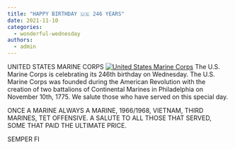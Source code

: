 ```yaml
---
title: "HAPPY BIRTHDAY 🇺🇸 246 YEARS"
date: 2021-11-10
categories: 
  - wonderful-wednesday
authors: 
  - admin
---
```


UNITED STATES MARINE CORPS [![United States Marine Corps](https://cdn.rippreport.com/5cb6007f-marine-logo.jpg)](https://cdn.rippreport.com/5cb6007f-marine-logo.jpg) The U.S. Marine Corps is celebrating its 246th birthday on Wednesday. The U.S. Marine Corps was founded during the American Revolution with the creation of two battalions of Continental Marines in Philadelphia on November 10th, 1775. We salute those who have served on this special day.

ONCE A MARINE ALWAYS A MARINE, 1966/1968, VIETNAM, THIRD MARINES, TET OFFENSIVE. A SALUTE TO ALL THOSE THAT SERVED, SOME THAT PAID THE ULTIMATE PRICE.

SEMPER FI
